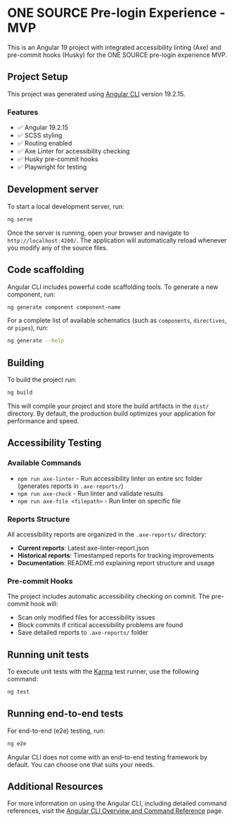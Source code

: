 # ONE SOURCE Pre-login Experience - MVP

This is an Angular 19 project with integrated accessibility linting (Axe) and pre-commit hooks (Husky) for the ONE SOURCE pre-login experience MVP.

## Project Setup

This project was generated using [Angular CLI](https://github.com/angular/angular-cli) version 19.2.15.

### Features

- ✅ Angular 19.2.15
- ✅ SCSS styling
- ✅ Routing enabled
- ✅ Axe Linter for accessibility checking
- ✅ Husky pre-commit hooks
- ✅ Playwright for testing

## Development server

To start a local development server, run:

```bash
ng serve
```

Once the server is running, open your browser and navigate to `http://localhost:4200/`. The application will automatically reload whenever you modify any of the source files.

## Code scaffolding

Angular CLI includes powerful code scaffolding tools. To generate a new component, run:

```bash
ng generate component component-name
```

For a complete list of available schematics (such as `components`, `directives`, or `pipes`), run:

```bash
ng generate --help
```

## Building

To build the project run:

```bash
ng build
```

This will compile your project and store the build artifacts in the `dist/` directory. By default, the production build optimizes your application for performance and speed.

## Accessibility Testing

### Available Commands

- `npm run axe-linter` - Run accessibility linter on entire src folder (generates reports in `.axe-reports/`)
- `npm run axe-check` - Run linter and validate results
- `npm run axe-file <filepath>` - Run linter on specific file

### Reports Structure

All accessibility reports are organized in the `.axe-reports/` directory:

- **Current reports**: Latest axe-linter-report.json
- **Historical reports**: Timestamped reports for tracking improvements
- **Documentation**: README.md explaining report structure and usage

### Pre-commit Hooks

The project includes automatic accessibility checking on commit. The pre-commit hook will:

- Scan only modified files for accessibility issues
- Block commits if critical accessibility problems are found
- Save detailed reports to `.axe-reports/` folder

## Running unit tests

To execute unit tests with the [Karma](https://karma-runner.github.io) test runner, use the following command:

```bash
ng test
```

## Running end-to-end tests

For end-to-end (e2e) testing, run:

```bash
ng e2e
```

Angular CLI does not come with an end-to-end testing framework by default. You can choose one that suits your needs.

## Additional Resources

For more information on using the Angular CLI, including detailed command references, visit the [Angular CLI Overview and Command Reference](https://angular.dev/tools/cli) page.
